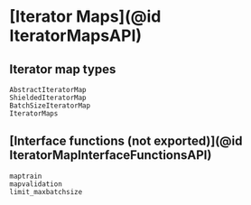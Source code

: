 # [Iterator Maps](@id IteratorMapsAPI)

## Iterator map types
```@docs
AbstractIteratorMap
ShieldedIteratorMap
BatchSizeIteratorMap
IteratorMaps
```

## [Interface functions (not exported)](@id IteratorMapInterfaceFunctionsAPI)
```@docs
maptrain
mapvalidation
limit_maxbatchsize
```